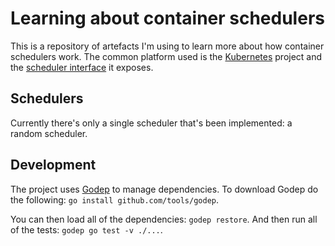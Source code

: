 # Learning about container schedulers

This is a repository of artefacts I'm using to learn more about how
container schedulers work. The common platform used is the
[Kubernetes](https://github.com/GoogleCloudPlatform/kubernetes)
project and the
[scheduler interface](https://github.com/GoogleCloudPlatform/kubernetes/tree/master/pkg/scheduler)
it exposes.

## Schedulers

Currently there's only a single scheduler that's been implemented: a
random scheduler.

## Development

The project uses [Godep](https://github.com/tools/godep) to manage
dependencies. To download Godep do the following:
`go install github.com/tools/godep`.

You can then load all of the dependencies: `godep restore`. And then
run all of the tests: `godep go test -v ./...`.
